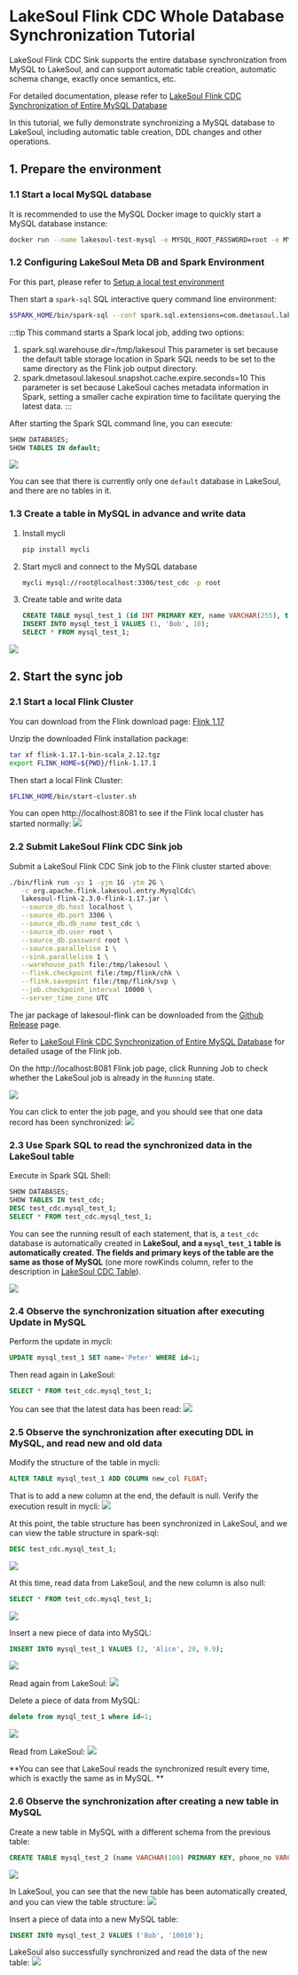 # LakeSoul Flink CDC Whole Database Synchronization Tutorial

<!--
SPDX-FileCopyrightText: 2023 LakeSoul Contributors

SPDX-License-Identifier: Apache-2.0
-->

LakeSoul Flink CDC Sink supports the entire database synchronization from MySQL to LakeSoul, and can support automatic table creation, automatic schema change, exactly once semantics, etc.

For detailed documentation, please refer to [LakeSoul Flink CDC Synchronization of Entire MySQL Database](../../03-Usage%20Docs/05-flink-cdc-sync.md)

In this tutorial, we fully demonstrate synchronizing a MySQL database to LakeSoul, including automatic table creation, DDL changes and other operations.

## 1. Prepare the environment

### 1.1 Start a local MySQL database
It is recommended to use the MySQL Docker image to quickly start a MySQL database instance:
```bash
docker run --name lakesoul-test-mysql -e MYSQL_ROOT_PASSWORD=root -e MYSQL_DATABASE=test_cdc -p 3306:3306 -d mysql:8
````

### 1.2 Configuring LakeSoul Meta DB and Spark Environment
For this part, please refer to [Setup a local test environment](../../01-Getting%20Started/01-setup-local-env.md)

Then start a `spark-sql` SQL interactive query command line environment:
```bash
$SPARK_HOME/bin/spark-sql --conf spark.sql.extensions=com.dmetasoul.lakesoul.sql.LakeSoulSparkSessionExtension --conf spark.sql.catalog.lakesoul=org.apache.spark.sql.lakesoul.catalog.LakeSoulCatalog --conf spark.sql.defaultCatalog=lakesoul --conf spark.sql.warehouse.dir=/tmp/lakesoul --conf spark.dmetasoul.lakesoul.snapshot.cache.expire.seconds=10
````

:::tip
This command starts a Spark local job, adding two options:
1. spark.sql.warehouse.dir=/tmp/lakesoul
   This parameter is set because the default table storage location in Spark SQL needs to be set to the same directory as the Flink job output directory.
2. spark.dmetasoul.lakesoul.snapshot.cache.expire.seconds=10
   This parameter is set because LakeSoul caches metadata information in Spark, setting a smaller cache expiration time to facilitate querying the latest data.
:::

After starting the Spark SQL command line, you can execute:
```sql
SHOW DATABASES;
SHOW TABLES IN default;
````

![](spark-sql-show-db-empty.png)

You can see that there is currently only one `default` database in LakeSoul, and there are no tables in it.

### 1.3 Create a table in MySQL in advance and write data
1. Install mycli
   ```bash
   pip install mycli
   ````
2. Start mycli and connect to the MySQL database
   ```bash
   mycli mysql://root@localhost:3306/test_cdc -p root
   ````
3. Create table and write data
   ```sql
   CREATE TABLE mysql_test_1 (id INT PRIMARY KEY, name VARCHAR(255), type SMALLINT);
   INSERT INTO mysql_test_1 VALUES (1, 'Bob', 10);
   SELECT * FROM mysql_test_1;
   ````

![](mysql-init-insert-1.png)

## 2. Start the sync job

### 2.1 Start a local Flink Cluster
You can download from the Flink download page: [Flink 1.17](https://www.apache.org/dyn/closer.lua/flink/flink-1.17.1/flink-1.17.1-bin-scala_2.12.tgz)

Unzip the downloaded Flink installation package:
```bash
tar xf flink-1.17.1-bin-scala_2.12.tgz
export FLINK_HOME=${PWD}/flink-1.17.1
````

Then start a local Flink Cluster:
```bash
$FLINK_HOME/bin/start-cluster.sh
````

You can open http://localhost:8081 to see if the Flink local cluster has started normally:
![](flnk-cluster-empty.png)


### 2.2 Submit LakeSoul Flink CDC Sink job

Submit a LakeSoul Flink CDC Sink job to the Flink cluster started above:
```bash
./bin/flink run -ys 1 -yjm 1G -ytm 2G \
   -c org.apache.flink.lakesoul.entry.MysqlCdc\
   lakesoul-flink-2.3.0-flink-1.17.jar \
   --source_db.host localhost \
   --source_db.port 3306 \
   --source_db.db_name test_cdc \
   --source_db.user root \
   --source_db.password root \
   --source.parallelism 1 \
   --sink.parallelism 1 \
   --warehouse_path file:/tmp/lakesoul \
   --flink.checkpoint file:/tmp/flink/chk \
   --flink.savepoint file:/tmp/flink/svp \
   --job.checkpoint_interval 10000 \
   --server_time_zone UTC
````

The jar package of lakesoul-flink can be downloaded from the [Github Release](https://github.com/lakesoul-io/LakeSoul/releases/) page.

Refer to [LakeSoul Flink CDC Synchronization of Entire MySQL Database](../../03-Usage%20Docs/05-flink-cdc-sync.md) for detailed usage of the Flink job.

On the http://localhost:8081 Flink job page, click Running Job to check whether the LakeSoul job is already in the `Running` state.

![](flink-cdc-job-submitted.png)

You can click to enter the job page, and you should see that one data record has been synchronized:
![](flink-cdc-sync-1.png)

### 2.3 Use Spark SQL to read the synchronized data in the LakeSoul table

Execute in Spark SQL Shell:
```sql
SHOW DATABASES;
SHOW TABLES IN test_cdc;
DESC test_cdc.mysql_test_1;
SELECT * FROM test_cdc.mysql_test_1;
````

You can see the running result of each statement, that is, a `test_cdc` database is automatically created in **LakeSoul, and a `mysql_test_1` table is automatically created. The fields and primary keys of the table are the same as those of MySQL** (one more rowKinds column, refer to the description in [LakeSoul CDC Table](../../03-Usage%20Docs/04-cdc-ingestion-table.mdx)).

![](spark-read-1.png)

### 2.4 Observe the synchronization situation after executing Update in MySQL
Perform the update in mycli:
```sql
UPDATE mysql_test_1 SET name='Peter' WHERE id=1;
````

Then read again in LakeSoul:
```sql
SELECT * FROM test_cdc.mysql_test_1;
````

You can see that the latest data has been read:
![](spark-read-2.png)

### 2.5 Observe the synchronization after executing DDL in MySQL, and read new and old data
Modify the structure of the table in mycli:
```sql
ALTER TABLE mysql_test_1 ADD COLUMN new_col FLOAT;
````

That is to add a new column at the end, the default is null. Verify the execution result in mycli:
![](mysql-update-1.png)

At this point, the table structure has been synchronized in LakeSoul, and we can view the table structure in spark-sql:
```sql
DESC test_cdc.mysql_test_1;
````

![](spark-read-after-add-col-1.png)

At this time, read data from LakeSoul, and the new column is also null:
```sql
SELECT * FROM test_cdc.mysql_test_1;
````

![](spark-read-after-add-col-2.png)

Insert a new piece of data into MySQL:
```sql
INSERT INTO mysql_test_1 VALUES (2, 'Alice', 20, 9.9);
````
![](mysql-insert-new-1.png)

Read again from LakeSoul:
![](spark-read-after-add-col-3.png)

Delete a piece of data from MySQL:
```sql
delete from mysql_test_1 where id=1;
````

![](mysql-read-after-delete.png)

Read from LakeSoul:
![](spark-read-after-delete.png)


**You can see that LakeSoul reads the synchronized result every time, which is exactly the same as in MySQL. **

### 2.6 Observe the synchronization after creating a new table in MySQL
Create a new table in MySQL with a different schema from the previous table:
```sql
CREATE TABLE mysql_test_2 (name VARCHAR(100) PRIMARY KEY, phone_no VARCHAR(20));
````
![](mysql-create-table-2.png)

In LakeSoul, you can see that the new table has been automatically created, and you can view the table structure:
![](spark-show-after-new-table.png)

Insert a piece of data into a new MySQL table:
```sql
INSERT INTO mysql_test_2 VALUES ('Bob', '10010');
````

LakeSoul also successfully synchronized and read the data of the new table:
![](spark-read-after-new-table.png)